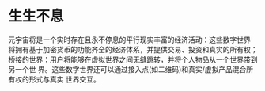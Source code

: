 # 生生不息

元宇宙将是一个实时存在且永不停息的平行现实丰富的经济活动：这些数字世界 将拥有基于加密货币的功能齐全的经济体系，并提供交易、投资和真实的所有权； 桥接的世界：用户将能够在虚拟世界之间无缝跳转，并将个人物品从一个世界带到另一个世 界。这些数字世界还可以通过接入点(如二维码)和真实/虚拟产品混合所有权的形式与真实 世界交互。
